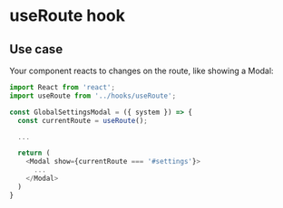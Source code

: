# useRoute hook

## Use case

Your component reacts to changes on the route, like showing a Modal:

```javascript
import React from 'react';
import useRoute from '../hooks/useRoute';

const GlobalSettingsModal = ({ system }) => {
  const currentRoute = useRoute();

  ...

  return (
    <Modal show={currentRoute === '#settings'}>
      ...
    </Modal>
  )
}
```

